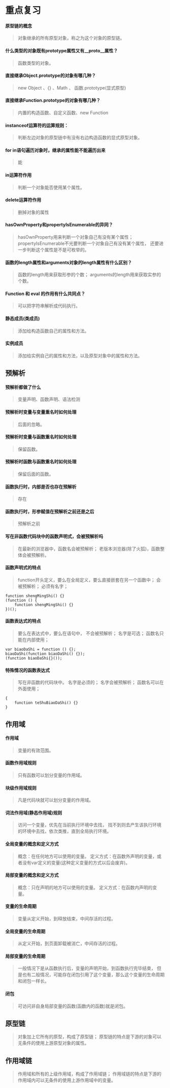 # 重点复习

#### 原型链的概念 
> 对象继承的所有原型对象，称之为这个对象的原型链。

#### 什么类型的对象既有prototype属性又有__proto__属性？
> 函数类型的对象。

#### 直接继承Object.prototype的对象有哪几种？
> new Object 、{} 、Math 、 函数.prototype(显式原型)

#### 直接继承Function.prototype的对象有哪几种？
> 内置的构造函数、自定义函数、new Function

#### instanceof运算符的运算规则：
> 判断左边对象的原型链中有没有右边构造函数的显式原型对象。

#### for in语句遍历对象时，继承的属性能不能遍历出来
> 能

#### in运算符作用
> 判断一个对象能否使用某个属性。

#### delete运算符作用
> 删掉对象的属性

#### hasOwnProperty和propertyIsEnumerable的异同？
> hasOwnProperty用来判断一个对象自己有没有某个属性；
propertyIsEnumerable不光要判断一个对象自己有没有某个属性，
还要进一步判断这个属性是不是可枚举的。

#### 函数的length属性和arguments对象的length属性有什么区别？
> 函数的length用来获取形参的个数；
arguments的length用来获取实参的个数。

#### Function 和 eval 的作用有什么共同点？
> 可以把字符串解析成代码执行。

#### 静态成员(类成员)
> 添加给构造函数自己的属性和方法。

#### 实例成员
> 添加给实例自己的属性和方法，以及原型对象中的属性和方法。

## 预解析

#### 预解析都做了什么
>  变量声明、函数声明、语法检测

#### 预解析时变量与变量重名时如何处理
> 后面的忽略。

#### 预解析时变量与函数重名时如何处理
> 保留函数。

#### 预解析时函数与函数重名时如何处理
> 保留后面的函数。

#### 函数执行时，内部是否也存在预解析
> 存在

#### 函数执行时，形参赋值在预解析之前还是之后
> 预解析之前

#### 写在非函数代码块中的函数声明式，会被预解析吗
> 在最新的浏览器中，函数名会被预解析；
老版本浏览器(除了火狐)，函数整体会被预解析。

#### 函数声明式的特点
> function开头定义，要么在全局定义，要么直接嵌套在另一个函数中；
会被预解析；
必须有名字；
```
function shengMingShi() {}
(function () { 
    function shengMingShi() {}
})();
```

#### 函数表达式的特点
> 要么在表达式中，要么在语句中，
不会被预解析；
名字是可选；
函数名只能在内部使用；
```
var biaoDaShi = function () {};
biaoDaShi(function biaoDaShi() {});
(function biaoDaShi{}());
```

#### 特殊情况的函数表达式
> 写在非函数的代码块中。
名字是必须的；
名字会被预解析；
函数名可以在外面使用；
```
{
    function teShuBiaoDaShi() {}
}
```

## 作用域

#### 作用域
> 变量的有效范围。

#### 函数作用域规则
> 只有函数可以划分变量的作用域。

#### 块级作用域规则
> 凡是代码块就可以划分变量的作用域。

#### 词法作用域(静态作用域)规则
> 访问一个变量，优先在当前执行环境中去找，
找不到则去产生该执行环境的环境中去找，依次类推，直到全局执行环境。

#### 全局变量的概念和定义方式
> 概念：在任何地方可以使用的变量。
定义方式：在函数外声明的变量，或者没有var定义的变量(这种定义变量的方式以后会废弃)。

#### 局部变量的概念和定义方式
> 概念：只在声明的地方可以使用的变量。
定义方式：在函数内声明的变量。

#### 变量的生命周期
> 变量从定义开始，到释放结束，中间存活的过程。
 
#### 全局变量的生命周期
> 从定义开始，到页面卸载被消亡，中间存活的过程。

#### 局部变量的生命周期
> 一般情况下是从函数执行后，变量的声明开始，到函数执行完毕结束，
但是也有二般情况，可能存在闭包引用了这个变量，那么这个变量的生命周期和闭包一样长。
 
#### 闭包
> 可访问非自身局部变量的函数(函数内的函数)就是闭包。



## 原型链
> 对象加上它所有的原型，构成了原型链；
原型链的特点是下游的对象可以无条件的使用上游原型对象的属性。

## 作用域链
> 作用域和所有的上级作用域，构成了作用域链；
作用域链的特点是下游的作用域内可以无条件的使用上游作用域中的变量。
